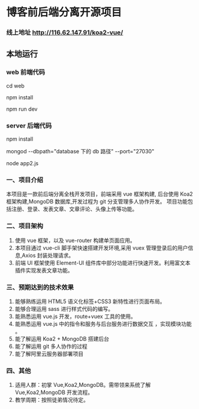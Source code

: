 # 博客前后端分离开源项目

### 线上地址 http://116.62.147.91/koa2-vue/

## 本地运行

### web 前端代码

cd web

npm install

npm run dev

### server 后端代码

npm install

mongod --dbpath="database 下的 db 路径" --port="27030"

node app2.js

### 一、项目介绍

本项目是一款前后端分离全栈开发项目，前端采用 vue 框架构建,
后台使用 Koa2 框架构建,MongoDB 数据库,开发过程为 git 分支管理多人协作开发。
项目功能包括注册、登录、发表文章、文章评论、头像上传等功能。

### 二、项目架构

1. 使用 vue 框架，以及 vue-router 构建单页面应用。
2. 本项目通过 vue-cli 脚手架快速搭建开发环境,采用 vuex 管理登录后的用户信息,Axios 封装处理请求。
3. 前端 UI 框架使用 Element-UI 组件库中部分功能进行快速开发。利用富文本插件实现发表文章功能。

### 三、预期达到的技术效果

1. 能够熟练运用 HTML5 语义化标签+CSS3 新特性进行页面布局。
2. 能够合理运用 sass 进行样式代码的编写。
3. 能熟悉运用 vue.js 开发，route+vuex 工具的使用。
4. 能熟悉运用 vue.js 中的指令和服务与后台服务进行数据交互 ，实现模块功能 。
5. 能了解运用 Koa2 + MongoDB 搭建后台
6. 能了解运用 git 多人协作的过程
7. 能了解阿里云服务器部署项目

### 四、其他

1. 适用人群：初掌 Vue,Koa2,MongoDB。需带领来系统了解 Vue,Koa2,MongoDB 开发流程。
2. 教学周期：按照徒弟情况待定。

